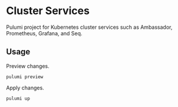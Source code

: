 # Cluster Services
Pulumi project for Kubernetes cluster services such as 
Ambassador, Prometheus, Grafana, and Seq.

## Usage
Preview changes.
```
pulumi preview
```

Apply changes.
```
pulumi up
```
